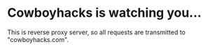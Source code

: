 # Cowboyhacks is watching you...

This is reverse proxy server, so all requests are transmitted to "cowboyhacks.com".
